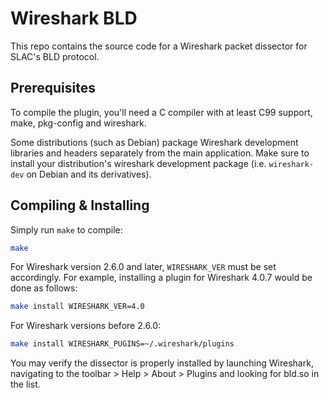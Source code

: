 
# Wireshark BLD

This repo contains the source code for a Wireshark packet dissector for SLAC's BLD protocol.

## Prerequisites

To compile the plugin, you'll need a C compiler with at least C99 support, make, pkg-config and wireshark.

Some distributions (such as Debian) package Wireshark development libraries and headers
separately from the main application. Make sure to install your distribution's wireshark
development package (i.e. `wireshark-dev` on Debian and its derivatives).


## Compiling & Installing

Simply run `make` to compile:
```sh
make
```

For Wireshark version 2.6.0 and later, `WIRESHARK_VER` must be set accordingly. For example, installing a plugin for Wireshark 4.0.7 would be done
as follows:
```sh
make install WIRESHARK_VER=4.0
```

For Wireshark versions before 2.6.0:
```sh
make install WIRESHARK_PUGINS=~/.wireshark/plugins
```

You may verify the dissector is properly installed by launching Wireshark, navigating to the toolbar > Help > About > Plugins and looking
for bld.so in the list.

